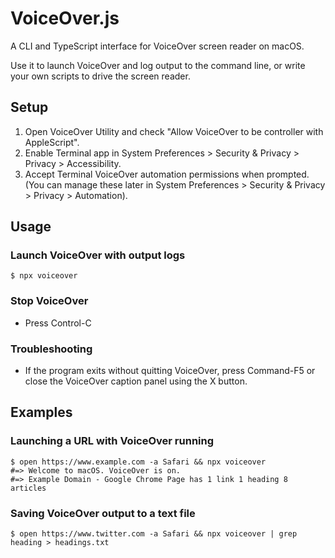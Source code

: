 # VoiceOver.js

A CLI and TypeScript interface for VoiceOver screen reader  on macOS. 

Use it to launch VoiceOver and log output to the command line, or write your own scripts to drive the screen reader.

## Setup
1. Open VoiceOver Utility and check "Allow VoiceOver to be controller with AppleScript".
1. Enable Terminal app in System Preferences > Security & Privacy > Privacy > Accessibility.
1. Accept Terminal VoiceOver automation permissions when prompted. (You can manage these later in System Preferences > Security & Privacy > Privacy > Automation).

## Usage

### Launch VoiceOver with output logs

    $ npx voiceover

### Stop VoiceOver

- Press Control-C

### Troubleshooting

- If the program exits without quitting VoiceOver, press Command-F5 or close the VoiceOver caption panel using the X button.

## Examples

### Launching a URL with VoiceOver running

    $ open https://www.example.com -a Safari && npx voiceover
    #=> Welcome to macOS. VoiceOver is on.
    #=> Example Domain - Google Chrome Page has 1 link 1 heading 8 articles

### Saving VoiceOver output to a text file

    $ open https://www.twitter.com -a Safari && npx voiceover | grep heading > headings.txt
